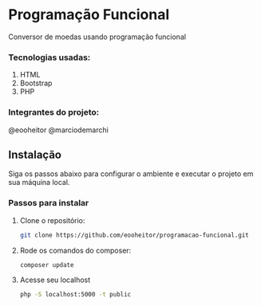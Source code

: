 # Programação Funcional
Conversor de moedas usando programação funcional

### Tecnologias usadas:

1. HTML
2. Bootstrap
3. PHP

### Integrantes do projeto:
@eooheitor
@marciodemarchi 

## Instalação

Siga os passos abaixo para configurar o ambiente e executar o projeto em sua máquina local.

### Passos para instalar

1. Clone o repositório:
   ```bash
   git clone https://github.com/eooheitor/programacao-funcional.git
2. Rode os comandos do composer:
   ```bash
   composer update
3. Acesse seu localhost
   ```bash
   php -S localhost:5000 -t public
